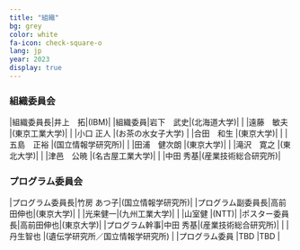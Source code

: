 ```yaml
---
title: "組織"
bg: grey
color: white
fa-icon: check-square-o
lang: jp
year: 2023
display: true
---
```


### 組織委員会

|組織委員長|井上　拓|(IBM)|
|組織委員|岩下　武史|(北海道大学)|
| |遠藤　敏夫	|(東京工業大学)|
| |小口 正人      |(お茶の水女子大学)
| |合田　和生	|(東京大学)|
| |五島　正裕	|(国立情報学研究所)|
| |田浦　健次朗	|(東京大学)|
| |滝沢　寛之	|(東北大学)|
| |津邑　公暁      |(名古屋工業大学)|
| |中田 秀基|(産業技術総合研究所)|



### プログラム委員会

|プログラム委員長|竹房 あつ子|(国立情報学研究所)|
|プログラム副委員長|高前田伸也|(東京大学)|
| |光来健一|(九州工業大学)|
| |山室健 |(NTT)|
|ポスター委員長|高前田伸也|(東京大学)|
|プログラム幹事|中田 秀基|(産業技術総合研究所)|
| |丹生智也 |(遺伝学研究所／国立情報学研究所) |
|プログラム委員 |TBD |TBD |


<!-- 
### 主催・協賛

|主催	|(社) 情報処理学会|	システム・アーキテクチャ研究会|(ARC)|
| | |ハイパフォーマンスコンピューティング研究会	|(HPC)|
| | |システムソフトウェアとオペレーティング・システム研究会	|(OS)|
| | |プログラミング研究会	|(PRO)|
|共催	|IEEE|	Computer Society Tokyo/Japan Joint Chapter| |	
|協賛|	(社) 情報処理学会|	データベースシステム研究会	|(DBS)|
|| 電子情報通信学会| コンピュータシステム研究専門委員会	|(CPSY)|
|| |データ工学研究専門委員会	|(DE)|
|| |リコンフィギャラブルシステム研究専門委員会	|(RECONF)|

-->